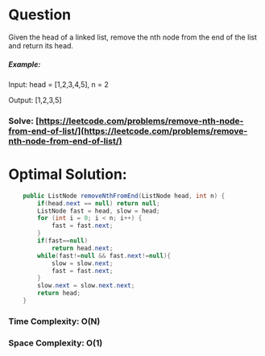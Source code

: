 # Question

Given the head of a linked list, remove the nth node from the end of the list and return its head.



##### Example:

Input: head = [1,2,3,4,5], n = 2

Output: [1,2,3,5]



### Solve: [https://leetcode.com/problems/remove-nth-node-from-end-of-list/](https://leetcode.com/problems/remove-nth-node-from-end-of-list/)
   


# Optimal Solution:  


``` java
    public ListNode removeNthFromEnd(ListNode head, int n) {
        if(head.next == null) return null;
        ListNode fast = head, slow = head;
        for (int i = 0; i < n; i++) {
            fast = fast.next;
        }
        if(fast==null)
            return head.next;
        while(fast!=null && fast.next!=null){
            slow = slow.next;
            fast = fast.next;
        }
        slow.next = slow.next.next;
        return head;
    }
```
### Time Complexity: O(N)  
### Space Complexity: O(1)